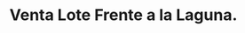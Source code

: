 ---
image: '/imgV/L/L Frente a la laguna.jpg'
title: 'Venta Lote Frente a la Laguna.'
location: 'San Miguel del Monte'
price: '$$$'
metros: '34x56 mts2'
info: 'Hermoso Lote en Venta de 34x56 mts2⠀situado Detras de la Laguna.'
---